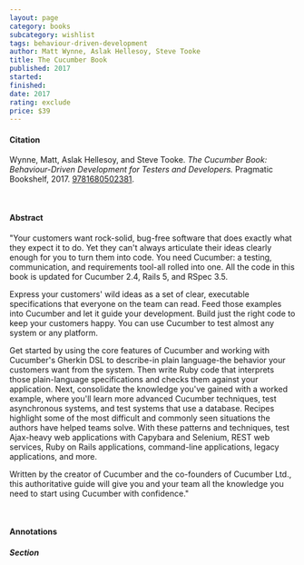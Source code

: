 ```yaml
---
layout: page
category: books
subcategory: wishlist
tags: behaviour-driven-development
author: Matt Wynne, Aslak Hellesoy, Steve Tooke
title: The Cucumber Book
published: 2017
started:
finished:
date: 2017
rating: exclude
price: $39
---
```


#### Citation

Wynne, Matt, Aslak Hellesoy, and Steve Tooke. *The Cucumber Book: Behaviour-Driven Development for Testers and Developers.* Pragmatic Bookshelf, 2017. [9781680502381](https://www.amazon.ca/Cucumber-Book-Behaviour-Driven-Development-Developers/dp/1680502387).

<br>

#### Abstract

"Your customers want rock-solid, bug-free software that does exactly what they expect it to do. Yet they can't always articulate their ideas clearly enough for you to turn them into code. You need Cucumber: a testing, communication, and requirements tool-all rolled into one. All the code in this book is updated for Cucumber 2.4, Rails 5, and RSpec 3.5.

Express your customers' wild ideas as a set of clear, executable specifications that everyone on the team can read. Feed those examples into Cucumber and let it guide your development. Build just the right code to keep your customers happy. You can use Cucumber to test almost any system or any platform.

Get started by using the core features of Cucumber and working with Cucumber's Gherkin DSL to describe-in plain language-the behavior your customers want from the system. Then write Ruby code that interprets those plain-language specifications and checks them against your application. Next, consolidate the knowledge you've gained with a worked example, where you'll learn more advanced Cucumber techniques, test asynchronous systems, and test systems that use a database. Recipes highlight some of the most difficult and commonly seen situations the authors have helped teams solve. With these patterns and techniques, test Ajax-heavy web applications with Capybara and Selenium, REST web services, Ruby on Rails applications, command-line applications, legacy applications, and more.

Written by the creator of Cucumber and the co-founders of Cucumber Ltd., this authoritative guide will give you and your team all the knowledge you need to start using Cucumber with confidence."

<br>

#### Annotations

##### Section
